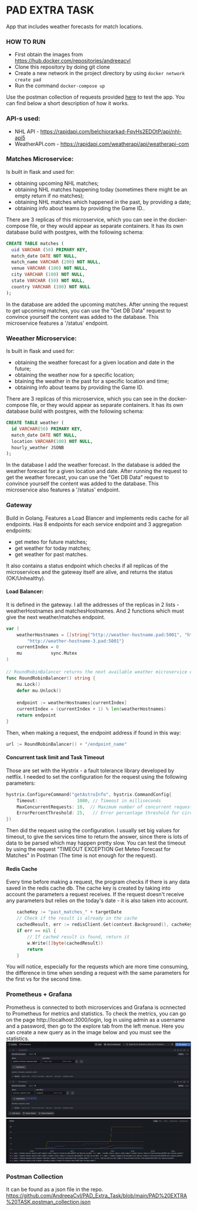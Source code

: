 # PAD EXTRA TASK
App that includes weather forecasts for match locations.
### HOW TO RUN
- First obtain the images from https://hub.docker.com/repositories/andreeacvl
- Clone this repository by doing git clone <repo>
- Create a new network in the project directory by using ```docker network create pad```
- Run the command ```docker-compose up```

Use the postman collection of requests provided [here](https://github.com/AndreeaCvl/PAD_Extra_Task/blob/main/PAD%20EXTRA%20TASK.postman_collection.json) to test the app. 
You can find below a short description of how it works.

### API-s used:
- NHL API - https://rapidapi.com/belchiorarkad-FqvHs2EDOtP/api/nhl-api5
- WeatherAPI.com - https://rapidapi.com/weatherapi/api/weatherapi-com

### Matches Microservice:
Is built in flask and used for:
- obtaining upcoming NHL matches;
- obtaining NHL matches happening today (sometimes there might be an empty return if no matches);
- obtaining NHL matches which happened in the past, by providing a date;
- obtaining info about teams by providing the Game ID..

There are 3 replicas of this microservice, which you can see in the docker-compose file, or they would appear as separate containers.
It has its own database build with postgres, with the following schema:
```sql
CREATE TABLE matches (
  uid VARCHAR (50) PRIMARY KEY,
  match_date DATE NOT NULL,
  match_name VARCHAR (200) NOT NULL,
  venue VARCHAR (100) NOT NULL,
  city VARCHAR (100) NOT NULL,
  state VARCHAR (50) NOT NULL,
  country VARCHAR (100) NOT NULL
);
```
In the database are added the upcoming matches. After unning the request to get upcoming matches, you can use the "Get DB Data" request to convince yourself the content was added to the database.
This microservice features a '/status' endpoint.


### Weeather Microservice:
Is built in flask and used for:
- obtaining the weather forecast for a given location and date in the future;
- obtaining the weather now for a specific location;
- btaining the weather in the past for a specific location and time;
- obtaining info about teams by providing the Game ID.

There are 3 replicas of this microservice, which you can see in the docker-compose file, or they would appear as separate containers.
It has its own database build with postgres, with the following schema:
```sql
CREATE TABLE weather (
  id VARCHAR(50) PRIMARY KEY,
  match_date DATE NOT NULL,
  location VARCHAR(100) NOT NULL,
  hourly_weather JSONB
);
```
In the database I add the weather forecast. In the database is added the weather forecast for a given location and date. After running the request to get the weather forecast, you can use the "Get DB Data" request to convince yourself the content was added to the database.
This microservice also features a '/status' endpoint.

### Gateway
Build in Golang. Features a Load Blancer and implements redis cache for all endpoints. Has 8 endpoints for each service endpoint and 3 aggregation endpoints:
- get meteo for future matches;
- get weather for today matches;
- get weather for past matches.

It also contains a status endpoint which checks if all replicas of the microservices and the gateway itself are alive, and returns the status (OK/Unhealthy).

#### Load Balancer:
It is defined in the gateway. I all the addresses of the replicas in 2 lists -  weatherHostnames and matchesHostnames. And 2 functions which must give the next weather/matches endpoint.
```go
var (
	weatherHostnames = []string{"http://weather-hostname.pad:5001", "http://weather-hostname-2.pad:5001",
		"http://weather-hostname-3.pad:5001"}
	currentIndex = 0
	mu           sync.Mutex
)

// RoundRobinBalancer returns the next available weather microservice endpoint
func RoundRobinBalancer() string {
	mu.Lock()
	defer mu.Unlock()

	endpoint := weatherHostnames[currentIndex]
	currentIndex = (currentIndex + 1) % len(weatherHostnames)
	return endpoint
}
```
Then, when making a request, the endpoint address if found in this way:
```	go
url := RoundRobinBalancer() + "/endpoint_name"
```
#### Concurrent task limit and Task Timeout
Those are set with the Hystrix - a fault tolerance library developed by netflix.
I needed to set the configuration for the request using the following parameters:
```go 
hystrix.ConfigureCommand("getAstroInfo", hystrix.CommandConfig{
    Timeout:               1000, // Timeout in milliseconds
	MaxConcurrentRequests: 10,  // Maximum number of concurrent requests
	ErrorPercentThreshold: 25,   // Error percentage threshold for circuit breaker
})
```
Then did the request using the configuration. I usually set big values for timeout, to give the services time to return the answer, since there is lots of data to be parsed which may happen pretty slow.
You can test the timeout by using the request "TIMEOUT EXCEPTION Get Meteo Forecast for Matches" in Postman (The time is not enough for the request).
#### Redis Cache
Every time before making a request, the program checks if there is any data saved in the redis cache db. The cache key is created by taking into account the parameters a request receives. If the request doesn't receive any parameters but relies on the today's date - it is also taken into account.
```go
	cacheKey := "past_matches_" + targetDate
	// Check if the result is already in the cache
	cachedResult, err := redisClient.Get(context.Background(), cacheKey).Result()
	if err == nil {
		// If cached result is found, return it
		w.Write([]byte(cachedResult))
		return
	}
```
You will notice, especially for the requests which are more time consuming, the difference in time when sending a request with the same parameters for the first vs for the second time.
### Prometheus + Grafana
Prometheus is connected to both microservices and Grafana is ocnnected to Prometheus for metrics and statistics.
To check the metrics, you can go on the page http://localhost:3000/login, log in using admin as a username and a password, then go to the explore tab from the left menue. Here you can create a new query as in the image below and you must see the statistics.
![query](https://github.com/AndreeaCvl/PAD_Extra_Task/blob/main/img/Screenshot_4.jpg)
![stats](https://github.com/AndreeaCvl/PAD_Extra_Task/blob/main/img/Screenshot_2.jpg)

### Postman Collection
It can be found as a json file in the repo.
https://github.com/AndreeaCvl/PAD_Extra_Task/blob/main/PAD%20EXTRA%20TASK.postman_collection.json
